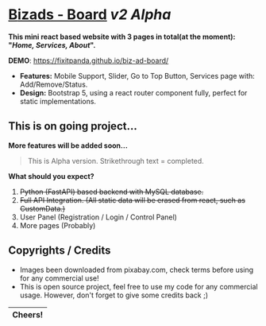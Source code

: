 # [B](https://github.com/Fixitpanda/biz-ad-board)[izads - Board](https://github.com/Fixitpanda/biz-ad-board) *v2 Alpha*

**This mini react based website with 3 pages in total(at the moment): "*Home,  Services, About*".**

**DEMO**: https://fixitpanda.github.io/biz-ad-board/

* **Features:** Mobile Support, Slider, Go to Top Button, Services page with: Add/Remove/Status.
* **Design:** Bootstrap 5, using a react router component fully, perfect for static implementations.

## This is on going project...

**More features will be added soon...**

> This is Alpha version. Strikethrough text = completed.

**What should you expect?**

1. ~~Python (FastAPI) based backend with MySQL database.~~
2. ~~Full API Integration. (All static data will be erased from react, such as CustomData.)~~
3. User Panel (Registration / Login / Control Panel)
4. More pages (Probably)

## Copyrights / Credits

* Images been downloaded from pixabay.com, check terms before using for any commercial use!
* This is open source project, feel free to use my code for any commercial usage. However, don't forget to give some credits back ;)

| Cheers! |
| ------- |
